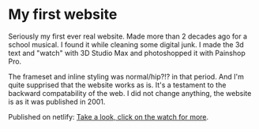 # My first website

Seriously my first ever real website. Made more than 2 decades ago for a school musical. I found it while cleaning some digital junk. I made the 3d text and "watch" with 3D Studio Max and photoshopped it with Painshop Pro.

The frameset and inline styling was normal/hip?!? in that period. And I'm quite supprised that the website works as is. It's a testament to the backward compatability of the web. I did not change anything, the website is as it was published in 2001.

Published on netlify: [Take a look, click on the watch for more](https://markvinknl.github.io/my-first-website-2001/).
